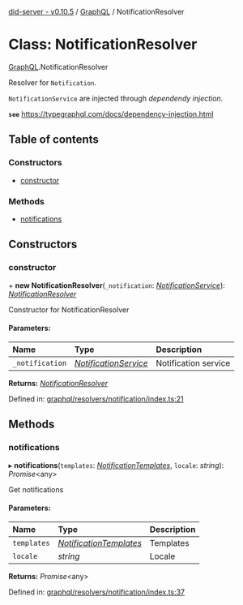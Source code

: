 [did-server - v0.10.5](../README.md) / [GraphQL](../modules/graphql.md) / NotificationResolver

# Class: NotificationResolver

[GraphQL](../modules/graphql.md).NotificationResolver

Resolver for `Notification`.

`NotificationService` are injected through
_dependendy injection_.

**`see`** https://typegraphql.com/docs/dependency-injection.html

## Table of contents

### Constructors

- [constructor](graphql.notificationresolver.md#constructor)

### Methods

- [notifications](graphql.notificationresolver.md#notifications)

## Constructors

### constructor

\+ **new NotificationResolver**(`_notification`: [*NotificationService*](services.notificationservice.md)): [*NotificationResolver*](graphql.notificationresolver.md)

Constructor for NotificationResolver

#### Parameters:

Name | Type | Description |
:------ | :------ | :------ |
`_notification` | [*NotificationService*](services.notificationservice.md) | Notification service    |

**Returns:** [*NotificationResolver*](graphql.notificationresolver.md)

Defined in: [graphql/resolvers/notification/index.ts:21](https://github.com/Puzzlepart/did/blob/dev/server/graphql/resolvers/notification/index.ts#L21)

## Methods

### notifications

▸ **notifications**(`templates`: [*NotificationTemplates*](graphql.notificationtemplates.md), `locale`: *string*): *Promise*<any\>

Get notifications

#### Parameters:

Name | Type | Description |
:------ | :------ | :------ |
`templates` | [*NotificationTemplates*](graphql.notificationtemplates.md) | Templates   |
`locale` | *string* | Locale    |

**Returns:** *Promise*<any\>

Defined in: [graphql/resolvers/notification/index.ts:37](https://github.com/Puzzlepart/did/blob/dev/server/graphql/resolvers/notification/index.ts#L37)
